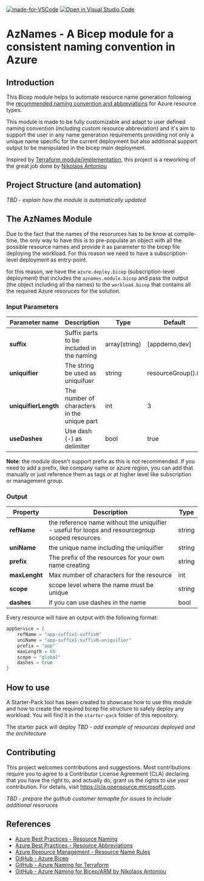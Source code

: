 [![made-for-VSCode](https://img.shields.io/badge/Made%20for-VSCode-1f425f.svg)](https://code.visualstudio.com/)
[![Open in Visual Studio Code](https://open.vscode.dev/badges/open-in-vscode.svg)](https://open.vscode.dev/francesco-sodano/bicep-azurenaming) 


# AzNames - A Bicep module for a consistent naming convention in Azure

## Introduction

This Bicep module helps to automate resource name generation following the [recommended naming convention and abbreviations](https://docs.microsoft.com/en-us/azure/cloud-adoption-framework/ready/azure-best-practices/resource-naming)  for Azure resource types.

This module is made to be fully customizable and adapt to user defined naming convention (including custom resource abbreviation) and it's aim to support the user in any name generation requirements providing not only a unique name specific for the current deployment but also additional support output to be manipulated in the bicep main deployment.

Inspired by [Terraform module/implementation](https://github.com/Azure/terraform-azurerm-naming), this project is a reworking of the great job done by [Nikolaos Antoniou](https://github.com/nianton/azure-naming)

## Project Structure (and automation)

*TBD - explain how the module is automatically updated*

## The AzNames Module

Due to the fact that the names of the resorurces has to be know at compile-time, the only way to have this is to pre-populate an object with all the possible resource names and provide it as parameter to the bicep file deploying the workload. For this reason we need to have a subscription-level deployment as entry-point.

for this reason, we have the `azure.deploy.bicep` (subscription-level deployment) that includes the `aznames.module.bicep` and pass the output (the object including all the names) to the `workload.bicep` that contains all the required Azure resoruces for the solution. 

### Input Parameters

| Parameter name | Description | Type | Default | Required |
| -------- | ---------- | ----------- | ----------- | ----------- |
| **suffix** | Suffix parts to be included in the naming | array(string) | [appdemo,dev] | no |
| **uniquifier** | The string be used as uniquifuer | string | resourceGroup().id | no |
| **uniquifierLength** | The number of characters in the unique part | int | 3 | no |
| **useDashes** | Use dash (-) as delimiter | bool | true | no |

**Note**: the module doesn't support prefix as this is not recommended. if you need to add a prefix, like company name or azure region, you can add that manually or just reference them as tags or at higher level like subscription or management group.

### Output

| Property | Description | Type | 
| -------- | ---------- | ----------- |
| **refName** | the reference name without the uniquifier - useful for loops and resourcegroup scoped resources | string |
| **uniName** | the unique name including the uniquifier | string | 
| **prefix** | The prefix of the resources for your own name creating | string |
| **maxLenght** | Max number of characters for the resource | int |
| **scope** | scope level where the name must be unique| string |
| **dashes** | if you can use dashes in the name | bool |

Every resource will have an output with the following format:

```go
appService = {
    refName = "app-suffix1-suffixN"
    uniName = "app-suffix1-suffixN-uniquifier"
    prefix = "app"
    maxLength = 60
    scope = "global"
    dashes = true
}
```

## How to use

A Starter-Pack tool has been created to showcase how to use this module and how to create the required bicep file structure to safely deploy any workload. You will find it in the `starter-pack` folder of this repository.

The starter pack will deploy *TBD - add example of resources deployed and the architecture*

## Contributing

This project welcomes contributions and suggestions. Most contributions require you to agree to a Contributor License Agreement (CLA) declaring that you have the right to, and actually do, grant us the rights to use your contribution. For details, visit https://cla.opensource.microsoft.com.

*TBD - prepare the guthub customer temaplte for issues to include additional resoruces*

## References

- [Azure Best Practices - Resource Naming](https://docs.microsoft.com/en-us/azure/cloud-adoption-framework/ready/azure-best-practices/resource-naming)
- [Azure Best Practices - Resource Abbreviations](https://docs.microsoft.com/en-us/azure/cloud-adoption-framework/ready/azure-best-practices/resource-abbreviations)
- [Azure Resource Management - Resource Name Rules](https://docs.microsoft.com/en-us/azure/azure-resource-manager/management/resource-name-rules)
- [GitHub - Azure Bicep](https://github.com/Azure/bicep/)
- [GitHub - Azure Naming for Terraform](https://github.com/Azure/terraform-azurerm-naming)
- [GitHub - Azure Naming for Bicep/ARM by Nikolaos Antoniou](https://github.com/nianton/azure-naming)
